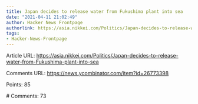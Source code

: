 ```yaml
---
title: Japan decides to release water from Fukushima plant into sea
date: "2021-04-11 21:02:49"
author: Hacker News Frontpage
authorlink: https://asia.nikkei.com/Politics/Japan-decides-to-release-water-from-Fukushima-plant-into-sea
tags:
- Hacker-News-Frontpage
---
```


<p>Article URL: <a href="https://asia.nikkei.com/Politics/Japan-decides-to-release-water-from-Fukushima-plant-into-sea">https://asia.nikkei.com/Politics/Japan-decides-to-release-water-from-Fukushima-plant-into-sea</a></p>
<p>Comments URL: <a href="https://news.ycombinator.com/item?id=26773398">https://news.ycombinator.com/item?id=26773398</a></p>
<p>Points: 85</p>
<p># Comments: 73</p>
